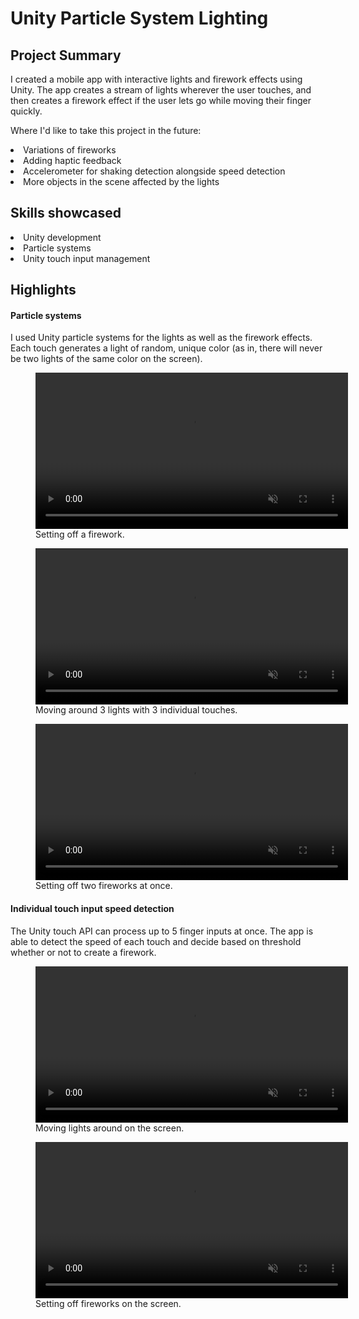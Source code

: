 
<h1 :class="$style.header">Unity Particle System Lighting</h1>





Project Summary
-

I created a mobile app with interactive lights and firework effects using Unity. The app creates a stream of lights wherever the user touches, and then creates a firework effect if the user lets go while moving their finger quickly. 

Where I'd like to take this project in the future:
<li>Variations of fireworks</li>
<li>Adding haptic feedback</li>
<li>Accelerometer for shaking detection alongside speed detection</li>
<li>More objects in the scene affected by the lights</li>

Skills showcased
-

<li>Unity development</li>

<li>Particle systems</li>

<li>Unity touch input management</li>


Highlights
-

<h4>Particle systems</h4>

I used Unity particle systems for the lights as well as the firework effects. Each touch generates a light of random, unique color (as in, there will never be two lights of the same color on the screen).


 <figure>
   <video controls loop width="500" autoplay muted :class="$style.media">
     <source src="./media/particles/single_firework.mov" type="video/mp4">
   </video>
   <figcaption :class="$style.figcaption">Setting off a firework.</figcaption>
 </figure>

 <figure>
   <video controls loop width="500" autoplay muted :class="$style.media">
     <source src="./media/particles/triple_lights.mov" type="video/mp4">
   </video>
   <figcaption :class="$style.figcaption">Moving around 3 lights with 3 individual touches.</figcaption>
 </figure>

 

 

  <figure>
   <video controls loop width="500" autoplay muted :class="$style.media">
     <source src="./media/particles/double_fireworks.MOV" type="video/mp4">
   </video>
   <figcaption :class="$style.figcaption">Setting off two fireworks at once.</figcaption>
 </figure>

<h4>Individual touch input speed detection</h4>

The Unity touch API can process up to 5 finger inputs at once. The app is able to detect the speed of each touch and decide based on threshold whether or not to create a firework. 

<figure>
   <video controls loop width="500" autoplay muted :class="$style.media">
     <source src="./media/particles/twofingerlights.mov" type="video/mp4">
   </video>
   <figcaption :class="$style.figcaption">Moving lights around on the screen.</figcaption>
 </figure>

 <figure>
   <video controls loop width="500" autoplay muted :class="$style.media">
     <source src="./media/particles/secondinteraction.mov" type="video/mp4">
   </video>
   <figcaption :class="$style.figcaption">Setting off fireworks on the screen.</figcaption>
 </figure>

<style module>
.header {
  padding-left: 12%
}
</style>



<!---
<style module>
.card-button {
    border-radius: 10px;
    width: 50%;
    height: 50px;
    align-self: bottom;
    margin-bottom: 10%;
    background-color: #3d3d66;
    color: white;
    cursor: grab;
}
</style>

<style module>
.card-button:hover {
    transition: 0.3s;
    background-color: white;
    color: black;
    border-color: #3d3d66;
}
</style>

-->
